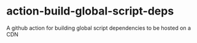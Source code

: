 # action-build-global-script-deps

A github action for building global script dependencies to be hosted on a CDN
